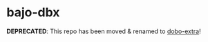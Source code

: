 # bajo-dbx

**DEPRECATED**: This repo has been moved & renamed to [dobo-extra](https://github.com/ardhi/dobo-extra)!